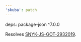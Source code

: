 ```yaml
---
'skuba': patch
---
```


deps: package-json ^7.0.0

Resolves [SNYK-JS-GOT-2932019](https://security.snyk.io/vuln/SNYK-JS-GOT-2932019).

